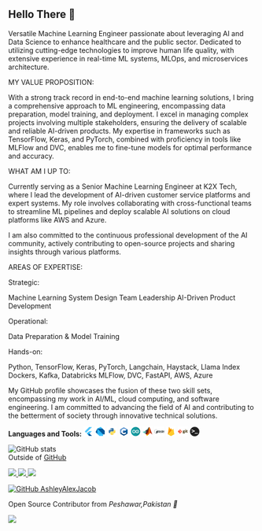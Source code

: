 ## Hello There 👋

<!-- **Happy to see you here!** :star_struck: <br> The green dots on my [**GitHub** profile](https://github.com/AshleyAlexJacob) represent my journey :running_man: - This is Ashley Alex Jacob, a young tech enthusiast and a learner. I am a student of Computer Systems Engineering. I have a passion for learning different things,languages and frameworks. And in pursuit of learning, i experiment with things and sometimes get failed and sometimes succeed.I have deep interest in Data Science, Machine Learning/AI, Computer Vision and Mobile App Development. As far my development journey is concerned i have started to explore Cross Platform App Development in shape of Flutter/Dart. Along with that i have a experience with different programming languages, Python, C++/C, Arduino,Bash Scripting, Matlab, Dart/Flutter. I have tried Firebase as database as well.
 -->
 
Versatile Machine Learning Engineer passionate about leveraging AI and Data Science to enhance healthcare and the public sector. Dedicated to utilizing cutting-edge technologies to improve human life quality, with extensive experience in real-time ML systems, MLOps, and microservices architecture.

MY VALUE PROPOSITION:

With a strong track record in end-to-end machine learning solutions, I bring a comprehensive approach to ML engineering, encompassing data preparation, model training, and deployment. I excel in managing complex projects involving multiple stakeholders, ensuring the delivery of scalable and reliable AI-driven products. My expertise in frameworks such as TensorFlow, Keras, and PyTorch, combined with proficiency in tools like MLFlow and DVC, enables me to fine-tune models for optimal performance and accuracy.

WHAT AM I UP TO:

Currently serving as a Senior Machine Learning Engineer at K2X Tech, where I lead the development of AI-driven customer service platforms and expert systems. My role involves collaborating with cross-functional teams to streamline ML pipelines and deploy scalable AI solutions on cloud platforms like AWS and Azure.

I am also committed to the continuous professional development of the AI community, actively contributing to open-source projects and sharing insights through various platforms.

AREAS OF EXPERTISE:

Strategic:

Machine Learning System Design
Team Leadership
AI-Driven Product Development

Operational:

Data Preparation & Model Training

Hands-on:

Python, TensorFlow, Keras, PyTorch, Langchain, Haystack, Llama Index
Dockers, Kafka, Databricks
MLFlow, DVC, FastAPI, AWS, Azure

My GitHub profile showcases the fusion of these two skill sets, encompassing my work in AI/ML, cloud computing, and software engineering. I am committed to advancing the field of AI and contributing to the betterment of society through innovative technical solutions.

**Languages and Tools:**
<code><img height="20" src="https://raw.githubusercontent.com/github/explore/80688e429a7d4ef2fca1e82350fe8e3517d3494d/topics/flutter/flutter.png"></code>
<code><img height="20" src="https://raw.githubusercontent.com/github/explore/80688e429a7d4ef2fca1e82350fe8e3517d3494d/topics/dart/dart.png"></code>
<code><img height="20" src="https://raw.githubusercontent.com/github/explore/80688e429a7d4ef2fca1e82350fe8e3517d3494d/topics/python/python.png"></code>
<code><img height="20" src="https://raw.githubusercontent.com/github/explore/80688e429a7d4ef2fca1e82350fe8e3517d3494d/topics/c/c.png"></code>
<code><img height="20" src="https://raw.githubusercontent.com/github/explore/80688e429a7d4ef2fca1e82350fe8e3517d3494d/topics/arduino/arduino.png"></code>
<code><img height="20" src="https://raw.githubusercontent.com/github/explore/80688e429a7d4ef2fca1e82350fe8e3517d3494d/topics/matlab/matlab.png"></code>
<code><img height="20" src="https://raw.githubusercontent.com/github/explore/80688e429a7d4ef2fca1e82350fe8e3517d3494d/topics/bash/bash.png"></code>
<code><img height="20" src="https://raw.githubusercontent.com/github/explore/80688e429a7d4ef2fca1e82350fe8e3517d3494d/topics/firebase/firebase.png"></code>
<code><img height="20" src="https://raw.githubusercontent.com/github/explore/80688e429a7d4ef2fca1e82350fe8e3517d3494d/topics/git/git.png"></code>
<code><img height="20" src="https://raw.githubusercontent.com/github/explore/80688e429a7d4ef2fca1e82350fe8e3517d3494d/topics/terminal/terminal.png"></code>


![GitHub stats](https://github-readme-stats.vercel.app/api?username=AshleyAlexJacob&show_icons=true)
<br />
Outside of [GitHub](https://github.com/AshleyAlexJacob/)
<br />

<a href="https://www.linkedin.com/in/ashleyalexjacob2000/">
    <img src="https://img.shields.io/badge/linkedin-%230077B5.svg?&style=for-the-badge&logo=linkedin&logoColor=white" />
</a>

<a href="https://twitter.com/ashleyalexjaco1">
    <img src="https://img.shields.io/twitter/url/https/twitter.com/cloudposse.svg?style=social&label=Follow%20%40Ashley" />
</a>

<a href="https://medium.com/@ashleyalexjacob/">
    <img src="https://img.shields.io/badge/Medium-12100E?style=for-the-badge&logo=medium&logoColor=white" />
</a>
<br />


[![GitHub AshleyAlexJacob](https://img.shields.io/github/followers/AshleyAlexJacob?label=follow&style=social)](https://github.com/AshleyAlexJacob)

Open Source Contributor from *Peshawar,Pakistan 💚*

![](https://visitor-badge.glitch.me/badge?page_id=AshleyAlexJacob.AshleyAlexJacob)
